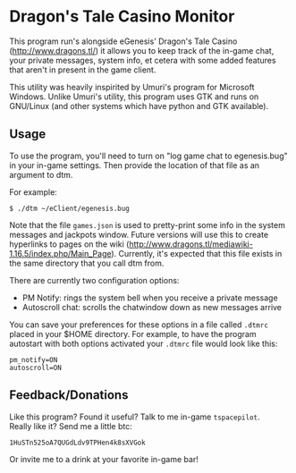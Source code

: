 Dragon's Tale Casino Monitor
============================

This program run's alongside eGenesis' Dragon's Tale Casino 
(<http://www.dragons.tl/>) it allows you to keep track of the 
in-game chat, your private messages, system info, et cetera with
some added features that aren't in present in the game client.

This utility was heavily inspirited by Umuri's program for 
Microsoft Windows.  Unlike Umuri's utility, this program uses GTK
and runs on GNU/Linux (and other systems which have python and GTK 
available).


Usage
-----

To use the program, you'll need to turn on "log game chat to 
egenesis.bug" in your in-game settings.  Then provide the location of that 
file as an argument to dtm.

For example:

    $ ./dtm ~/eClient/egenesis.bug

Note that the file `games.json` is used to pretty-print some info in the 
system messages and jackpots window.  Future versions will use this to create
hyperlinks to pages on the wiki 
(<http://www.dragons.tl/mediawiki-1.16.5/index.php/Main_Page>).  Currently,
it's expected that this file exists in the same directory that you call dtm
from.

There are currently two configuration options:
  * PM Notify: rings the system bell when you receive a private message
  * Autoscroll chat: scrolls the chatwindow down as new messages arrive

You can save your preferences for these options in a file called `.dtmrc` 
placed in your $HOME directory.  For example, to have the program autostart
with both options activated your `.dtmrc` file would look like this:

    pm_notify=ON
    autoscroll=ON


Feedback/Donations
-------------------

Like this program?  Found it useful?  Talk to me in-game `tspacepilot`.  
Really like it?  Send me a little btc:

    1HuSTn525oA7QUGdLdv9TPHen4k8sXVGok

Or invite me to a drink at your favorite in-game bar!
